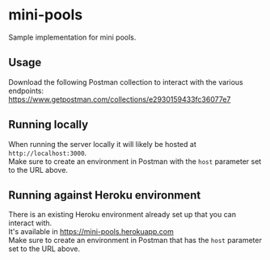 # mini-pools
Sample implementation for mini pools.

## Usage

Download the following Postman collection to interact with the various endpoints: 
https://www.getpostman.com/collections/e2930159433fc36077e7

## Running locally

When running the server locally it will likely be hosted at `http://localhost:3000`.<br/>
Make sure to create an environment in Postman with the `host` parameter set to the URL above.

## Running against Heroku environment

There is an existing Heroku environment already set up that you can interact with.<br/>
It's available in https://mini-pools.herokuapp.com <br/>
Make sure to create an environment in Postman that has the `host` parameter set to the URL above.
